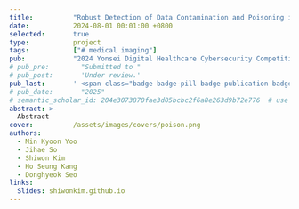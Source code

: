 ```yaml
---
title:          "Robust Detection of Data Contamination and Poisoning in Medical Images"
date:           2024-08-01 00:01:00 +0800
selected:       true
type:           project
tags:           ["# medical imaging"]
pub:            "2024 Yonsei Digital Healthcare Cybersecurity Competition"
# pub_pre:        "Submitted to "
# pub_post:       'Under review.'
pub_last:       ' <span class="badge badge-pill badge-publication badge-warning font-weight-bold"><small><i class="fas fa-award mr-1"></i>2nd Place</small></span>'
# pub_date:       "2025"
# semantic_scholar_id: 204e3073870fae3d05bcbc2f6a8e263d9b72e776  # use this to retrieve citation count
abstract: >-
  Abstract
cover:          /assets/images/covers/poison.png
authors:
  - Min Kyoon Yoo
  - Jihae So
  - Shiwon Kim
  - Ho Seung Kang
  - Donghyeok Seo
links:
  Slides: shiwonkim.github.io
---
```

